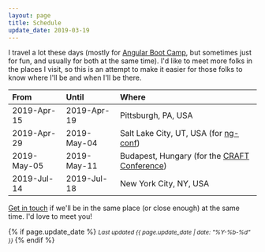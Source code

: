```yaml
---
layout: page
title: Schedule
update_date: 2019-03-19
---
```


I travel a lot these days (mostly for [Angular Boot Camp](http://angularbootcamp.com/), but sometimes just for fun, and usually for both at the same time). I'd like to meet more folks in the places I visit, so this is an attempt to make it easier for those folks to know where I'll be and when I'll be there.

| From        | Until       | Where
|:------------|:------------|:-
| 2019-Apr-15 | 2019-Apr-19 | Pittsburgh, PA, USA
| 2019-Apr-29 | 2019-May-04 | Salt Lake City, UT, USA (for [ng-conf](https://www.ng-conf.org))
| 2019-May-05 | 2019-May-11 | Budapest, Hungary (for the [CRAFT Conference](https://craft-conf.com/))
| 2019-Jul-14 | 2019-Jul-18 | New York City, NY, USA

[Get in touch](/contact/) if we'll be in the same place (or close enough) at the same time. I'd love to meet you!

{% if page.update_date %}
  <small>
    *Last updated {{ page.update_date | date: "%Y-%b-%d" }}*
  </small>
{% endif %}
